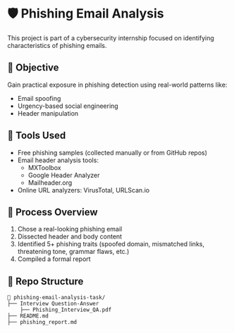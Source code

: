 # 🛡️ Phishing Email Analysis

This project is part of a cybersecurity internship focused on identifying characteristics of phishing emails.

## 🎯 Objective
Gain practical exposure in phishing detection using real-world patterns like:
- Email spoofing
- Urgency-based social engineering
- Header manipulation

## 🧰 Tools Used
- Free phishing samples (collected manually or from GitHub repos)
- Email header analysis tools:
  - MXToolbox
  - Google Header Analyzer
  - Mailheader.org
- Online URL analyzers: VirusTotal, URLScan.io

## 🧪 Process Overview
1. Chose a real-looking phishing email
2. Dissected header and body content
3. Identified 5+ phishing traits (spoofed domain, mismatched links, threatening tone, grammar flaws, etc.)
4. Compiled a formal report

## 📂 Repo Structure
```
📁 phishing-email-analysis-task/
├── Interview Question-Answer
    ├── Phishing_Interview_QA.pdf
├── README.md
├── phishing_report.md
